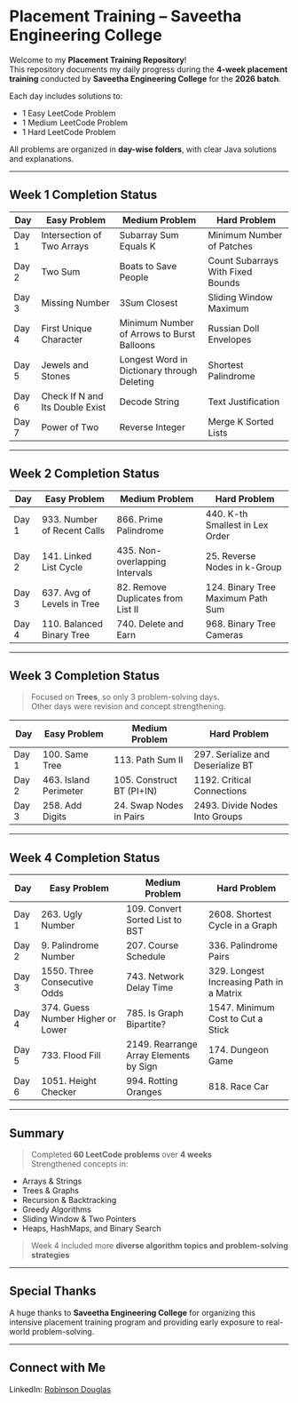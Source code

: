 # Placement Training – Saveetha Engineering College

Welcome to my **Placement Training Repository**!  
This repository documents my daily progress during the **4-week placement training** conducted by **Saveetha Engineering College** for the **2026 batch**.

Each day includes solutions to:

*  1 Easy LeetCode Problem  
*  1 Medium LeetCode Problem  
*  1 Hard LeetCode Problem

All problems are organized in **day-wise folders**, with clear Java solutions and explanations.

---

## Week 1 Completion Status

| Day   | Easy Problem                    | Medium Problem                              | Hard Problem                      |
| ----- | ------------------------------- | ------------------------------------------- | --------------------------------- |
| Day 1 | Intersection of Two Arrays      | Subarray Sum Equals K                       | Minimum Number of Patches         |
| Day 2 | Two Sum                         | Boats to Save People                        | Count Subarrays With Fixed Bounds |
| Day 3 | Missing Number                  | 3Sum Closest                                | Sliding Window Maximum            |
| Day 4 | First Unique Character          | Minimum Number of Arrows to Burst Balloons  | Russian Doll Envelopes            |
| Day 5 | Jewels and Stones               | Longest Word in Dictionary through Deleting | Shortest Palindrome               |
| Day 6 | Check If N and Its Double Exist | Decode String                               | Text Justification                |
| Day 7 | Power of Two                    | Reverse Integer                             | Merge K Sorted Lists              |

---

## Week 2 Completion Status

| Day   | Easy Problem                | Medium Problem                     | Hard Problem                      |
| ----- | --------------------------- | ---------------------------------- | --------------------------------- |
| Day 1 | 933. Number of Recent Calls | 866. Prime Palindrome              | 440. K-th Smallest in Lex Order   |
| Day 2 | 141. Linked List Cycle      | 435. Non-overlapping Intervals     | 25. Reverse Nodes in k-Group      |
| Day 3 | 637. Avg of Levels in Tree  | 82. Remove Duplicates from List II | 124. Binary Tree Maximum Path Sum |
| Day 4 | 110. Balanced Binary Tree   | 740. Delete and Earn               | 968. Binary Tree Cameras          |

---

## Week 3 Completion Status

>  Focused on **Trees**, so only 3 problem-solving days.  
>  Other days were revision and concept strengthening.

| Day   | Easy Problem          | Medium Problem           | Hard Problem                      |
| ----- | --------------------- | ------------------------ | --------------------------------- |
| Day 1 | 100. Same Tree        | 113. Path Sum II         | 297. Serialize and Deserialize BT |
| Day 2 | 463. Island Perimeter | 105. Construct BT (PI+IN) | 1192. Critical Connections        |
| Day 3 | 258. Add Digits       | 24. Swap Nodes in Pairs  | 2493. Divide Nodes Into Groups    |

---

## Week 4 Completion Status


| Day   | Easy Problem                      | Medium Problem                         | Hard Problem                             |
| ----- | --------------------------------- | -------------------------------------- | ---------------------------------------- |
| Day 1 | 263. Ugly Number                  | 109. Convert Sorted List to BST        | 2608. Shortest Cycle in a Graph          |
| Day 2 | 9. Palindrome Number              | 207. Course Schedule                   | 336. Palindrome Pairs                    |
| Day 3 | 1550. Three Consecutive Odds      | 743. Network Delay Time                | 329. Longest Increasing Path in a Matrix |
| Day 4 | 374. Guess Number Higher or Lower | 785. Is Graph Bipartite?               | 1547. Minimum Cost to Cut a Stick        |
| Day 5 | 733. Flood Fill                   | 2149. Rearrange Array Elements by Sign | 174. Dungeon Game                        |
| Day 6 | 1051. Height Checker              | 994. Rotting Oranges                   | 818. Race Car                            |

---

## Summary

>  Completed **60 LeetCode problems** over **4 weeks**  
>  Strengthened concepts in:
- Arrays & Strings  
- Trees & Graphs  
- Recursion & Backtracking  
- Greedy Algorithms  
- Sliding Window & Two Pointers  
- Heaps, HashMaps, and Binary Search  
> Week 4 included more **diverse algorithm topics and problem-solving strategies**

---

## Special Thanks

A huge thanks to **Saveetha Engineering College** for organizing this intensive placement training program and providing early exposure to real-world problem-solving.

---

## Connect with Me

LinkedIn: [Robinson Douglas](https://www.linkedin.com/in/robinson02072004/)

